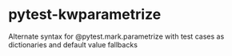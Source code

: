 # pytest-kwparametrize
Alternate syntax for @pytest.mark.parametrize with test cases as dictionaries and default value fallbacks
